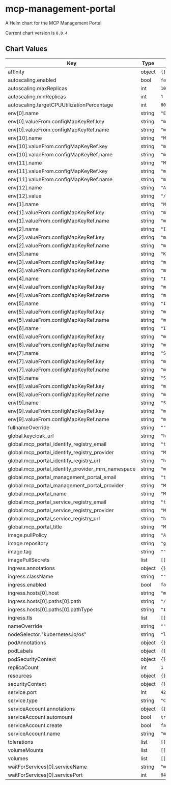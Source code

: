 mcp-management-portal
=====================
A Helm chart for the MCP Management Portal

Current chart version is `0.0.4`





## Chart Values

| Key | Type | Default | Description |
|-----|------|---------|-------------|
| affinity | object | `{}` |  |
| autoscaling.enabled | bool | `false` |  |
| autoscaling.maxReplicas | int | `100` |  |
| autoscaling.minReplicas | int | `1` |  |
| autoscaling.targetCPUUtilizationPercentage | int | `80` |  |
| env[0].name | string | `"ENVIRONMENT_TITLE"` |  |
| env[0].valueFrom.configMapKeyRef.key | string | `"mcp_portal_title"` |  |
| env[0].valueFrom.configMapKeyRef.name | string | `"mcp-management-portal-config"` |  |
| env[10].name | string | `"MANAGEMENT_PORTAL_PROVIDER"` |  |
| env[10].valueFrom.configMapKeyRef.key | string | `"mcp_portal_management_portal_provider"` |  |
| env[10].valueFrom.configMapKeyRef.name | string | `"mcp-management-portal-config"` |  |
| env[11].name | string | `"MANAGEMENT_PORTAL_EMAIL"` |  |
| env[11].valueFrom.configMapKeyRef.key | string | `"mcp_portal_management_portal_email"` |  |
| env[11].valueFrom.configMapKeyRef.name | string | `"mcp-management-portal-config"` |  |
| env[12].name | string | `"APP_BASE_HREF"` |  |
| env[12].value | string | `"/mcp/portal/"` |  |
| env[1].name | string | `"MANAGEMENT_PORTAL_NAME"` |  |
| env[1].valueFrom.configMapKeyRef.key | string | `"mcp_portal_name"` |  |
| env[1].valueFrom.configMapKeyRef.name | string | `"mcp-management-portal-config"` |  |
| env[2].name | string | `"IDENTITY_PROVIDER_MRN_NAMESPACE"` |  |
| env[2].valueFrom.configMapKeyRef.key | string | `"mcp_portal_identity_provider_mrn_namespace"` |  |
| env[2].valueFrom.configMapKeyRef.name | string | `"mcp-management-portal-config"` |  |
| env[3].name | string | `"KEYCLOAK_SERVER_URL"` |  |
| env[3].valueFrom.configMapKeyRef.key | string | `"mcp_portal_keycloak_url"` |  |
| env[3].valueFrom.configMapKeyRef.name | string | `"mcp-management-portal-config"` |  |
| env[4].name | string | `"IDENTITY_REGISTRY_URL"` |  |
| env[4].valueFrom.configMapKeyRef.key | string | `"mcp_portal_identity_registry_url"` |  |
| env[4].valueFrom.configMapKeyRef.name | string | `"mcp-management-portal-config"` |  |
| env[5].name | string | `"IDENTITY_REGISTRY_PROVIDER"` |  |
| env[5].valueFrom.configMapKeyRef.key | string | `"mcp_portal_identity_registry_provider"` |  |
| env[5].valueFrom.configMapKeyRef.name | string | `"mcp-management-portal-config"` |  |
| env[6].name | string | `"IDENTITY_REGISTRY_EMAIL"` |  |
| env[6].valueFrom.configMapKeyRef.key | string | `"mcp_portal_identity_registry_email"` |  |
| env[6].valueFrom.configMapKeyRef.name | string | `"mcp-management-portal-config"` |  |
| env[7].name | string | `"SERVICE_REGISTRY_URL"` |  |
| env[7].valueFrom.configMapKeyRef.key | string | `"mcp_portal_service_registry_url"` |  |
| env[7].valueFrom.configMapKeyRef.name | string | `"mcp-management-portal-config"` |  |
| env[8].name | string | `"SERVICE_REGISTRY_PROVIDER"` |  |
| env[8].valueFrom.configMapKeyRef.key | string | `"mcp_portal_service_registry_provider"` |  |
| env[8].valueFrom.configMapKeyRef.name | string | `"mcp-management-portal-config"` |  |
| env[9].name | string | `"SERVICE_REGISTRY_EMAIL"` |  |
| env[9].valueFrom.configMapKeyRef.key | string | `"mcp_portal_service_registry_email"` |  |
| env[9].valueFrom.configMapKeyRef.name | string | `"mcp-management-portal-config"` |  |
| fullnameOverride | string | `""` |  |
| global.keycloak_url | string | `"http://localhost/mcp"` |  |
| global.mcp_portal_identify_registry_email | string | `"test@email.org"` |  |
| global.mcp_portal_identify_registry_provider | string | `"Maritime Connectivity Platform"` |  |
| global.mcp_portal_identify_registry_url | string | `"https://localhost/mcp/mir"` |  |
| global.mcp_portal_identity_provider_mrn_namespace | string | `"mcp"` |  |
| global.mcp_portal_management_portal_email | string | `"test@email.org"` |  |
| global.mcp_portal_management_portal_provider | string | `"Maritime Connectivity Platform"` |  |
| global.mcp_portal_name | string | `"MCP Testbed"` |  |
| global.mcp_portal_service_registry_email | string | `"test@email.org"` |  |
| global.mcp_portal_service_registry_provider | string | `"Maritime Connectivity Platform"` |  |
| global.mcp_portal_service_registry_url | string | `"https://mcp.grad-rrnav.pub/mcp/msr"` |  |
| global.mcp_portal_title | string | `"MCP Testbed - Test Environment"` |  |
| image.pullPolicy | string | `"Always"` |  |
| image.repository | string | `"glarad/mcp-management-portal"` |  |
| image.tag | string | `""` |  |
| imagePullSecrets | list | `[]` |  |
| ingress.annotations | object | `{}` |  |
| ingress.className | string | `""` |  |
| ingress.enabled | bool | `false` |  |
| ingress.hosts[0].host | string | `"mcp-management-portal.local"` |  |
| ingress.hosts[0].paths[0].path | string | `"/"` |  |
| ingress.hosts[0].paths[0].pathType | string | `"ImplementationSpecific"` |  |
| ingress.tls | list | `[]` |  |
| nameOverride | string | `""` |  |
| nodeSelector."kubernetes.io/os" | string | `"linux"` |  |
| podAnnotations | object | `{}` |  |
| podLabels | object | `{}` |  |
| podSecurityContext | object | `{}` |  |
| replicaCount | int | `1` |  |
| resources | object | `{}` |  |
| securityContext | object | `{}` |  |
| service.port | int | `4200` |  |
| service.type | string | `"ClusterIP"` |  |
| serviceAccount.annotations | object | `{}` |  |
| serviceAccount.automount | bool | `true` |  |
| serviceAccount.create | bool | `false` |  |
| serviceAccount.name | string | `"mcp-admin"` |  |
| tolerations | list | `[]` |  |
| volumeMounts | list | `[]` |  |
| volumes | list | `[]` |  |
| waitForServices[0].serviceName | string | `"mc-identity-registry"` |  |
| waitForServices[0].servicePort | int | `8443` |  |
